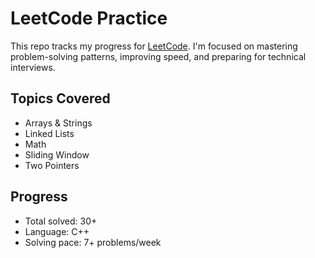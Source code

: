 # LeetCode Practice

This repo tracks my progress for [LeetCode](https://leetcode.com/). I'm focused on mastering problem-solving patterns, improving speed, and preparing for technical interviews.

## Topics Covered

- Arrays & Strings
- Linked Lists
- Math
- Sliding Window
- Two Pointers

## Progress

- Total solved: 30+
- Language: C++
- Solving pace: 7+ problems/week